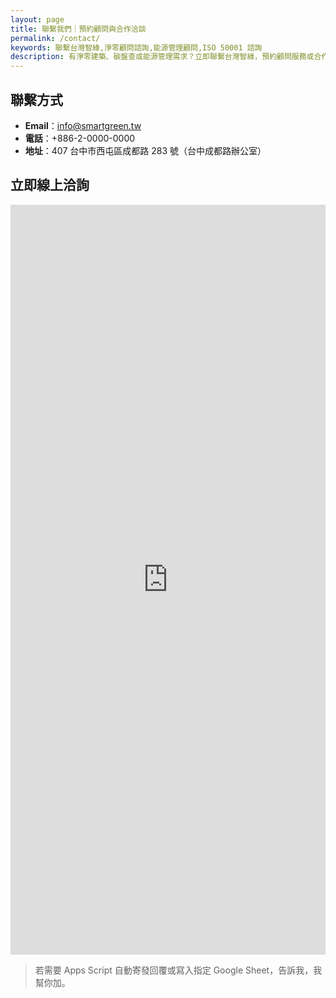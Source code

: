 ```yaml
---
layout: page
title: 聯繫我們｜預約顧問與合作洽談
permalink: /contact/
keywords: 聯繫台灣智綠,淨零顧問諮詢,能源管理顧問,ISO 50001 諮詢
description: 有淨零建築、碳盤查或能源管理需求？立即聯繫台灣智綠，預約顧問服務或合作洽談。
---
```


## 聯繫方式
- **Email**：info@smartgreen.tw  
- **電話**：+886-2-0000-0000  
- **地址**：407 台中市西屯區成都路 283 號（台中成都路辦公室）

## 立即線上洽詢
<iframe src="https://docs.google.com/forms/d/e/1FAIpQLSe_sample_form/viewform?embedded=true" width="100%" height="1200" frameborder="0" marginheight="0" marginwidth="0" title="聯絡表單">載入中…</iframe>

> 若需要 Apps Script 自動寄發回覆或寫入指定 Google Sheet，告訴我，我幫你加。
